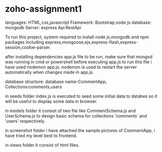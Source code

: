 # zoho-assignment1

languages: HTML,css,javascript
Framework: Bootstrap,node js
database: mongodb
Server: express
Api:RestApi

To run this project, system required to install node js,mongodb and npm packages including express,mongoose,ejs,express-flash,express-session,cookie-parser.

after installing dependencies app.js file to be run, make sure that mongod was running in cmd or powershell before executing app.js to run this file i have used nodemon app.js.
nodemon is used to restart the server automatically when changes made in app.js.

database structure: database name-CommentApp, Collections:comments,users

in seeds folder index.js is executed to seed some initial data to databes so it will be useful to display some data in browser.

in models folder it consist of two file like CommentSchema.js and UserSchema.js to design basic schema for collections 'comments' and 'users' respectively.

in screenshot folder i have attached the sample pictures of CommentApp, i have tried my level best to frontend.

in views folder it consist of html files.




